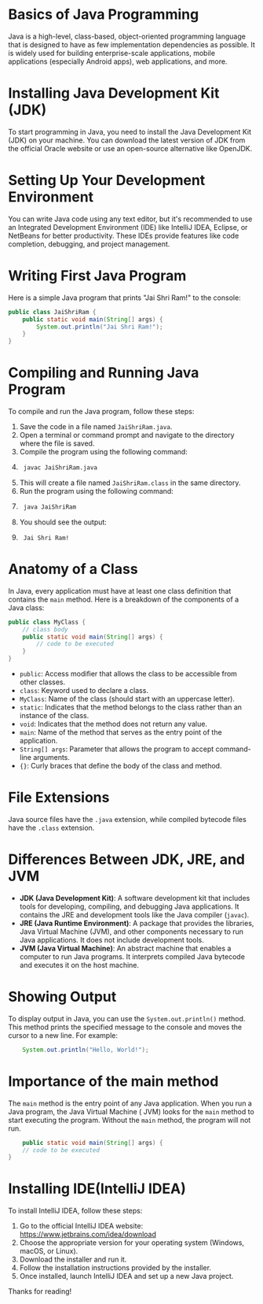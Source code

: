 # Basics of Java Programming

Java is a high-level, class-based, object-oriented programming language that is designed to have as few implementation
dependencies as possible. It is widely used for building enterprise-scale applications, mobile applications (especially
Android apps), web applications, and more.

# Installing Java Development Kit (JDK)

To start programming in Java, you need to install the Java Development Kit (JDK) on your machine. You can download the
latest version of JDK from the official Oracle website or use an open-source alternative like OpenJDK.

# Setting Up Your Development Environment
 
You can write Java code using any text editor, but it's recommended to use an Integrated Development Environment (IDE)
like IntelliJ IDEA, Eclipse, or NetBeans for better productivity. These IDEs provide features like code completion,
debugging, and project management.

# Writing First Java Program

Here is a simple Java program that prints "Jai Shri Ram!" to the console:

```java
public class JaiShriRam {
    public static void main(String[] args) {
        System.out.println("Jai Shri Ram!");
    }
}
```

# Compiling and Running Java Program

To compile and run the Java program, follow these steps:

1. Save the code in a file named `JaiShriRam.java`.
2. Open a terminal or command prompt and navigate to the directory where the file is saved.
3. Compile the program using the following command:
4. ```bash
    javac JaiShriRam.java
    ```
5. This will create a file named `JaiShriRam.class` in the same directory.
6. Run the program using the following command:
7. ```bash
    java JaiShriRam
    ```
8. You should see the output:
9. ```
    Jai Shri Ram!
    ```

# Anatomy of a Class

In Java, every application must have at least one class definition that contains the `main` method. Here is a breakdown
of the components of a Java class:

```java
public class MyClass {
    // class body
    public static void main(String[] args) {
        // code to be executed
    }
}
```

- `public`: Access modifier that allows the class to be accessible from other classes.
- `class`: Keyword used to declare a class.
- `MyClass`: Name of the class (should start with an uppercase letter).
- `static`: Indicates that the method belongs to the class rather than an instance of the class.
- `void`: Indicates that the method does not return any value.
- `main`: Name of the method that serves as the entry point of the application.
- `String[] args`: Parameter that allows the program to accept command-line arguments.
- `{}`: Curly braces that define the body of the class and method.

# File Extensions

Java source files have the `.java` extension, while compiled bytecode files have the `.class` extension.

# Differences Between JDK, JRE, and JVM

- **JDK (Java Development Kit)**: A software development kit that includes tools for developing, compiling, and
  debugging Java applications. It contains the JRE and development tools like the Java compiler (`javac`).
- **JRE (Java Runtime Environment)**: A package that provides the libraries, Java Virtual Machine (JVM), and other
  components
  necessary to run Java applications. It does not include development tools.
- **JVM (Java Virtual Machine)**: An abstract machine that enables a computer to run Java programs. It interprets
  compiled Java bytecode and
  executes it on the host machine.

# Showing Output

To display output in Java, you can use the `System.out.println()` method. This method prints the specified message to
the console and
moves the cursor to a new line. For example:

```java
    System.out.println("Hello, World!");
```

# Importance of the main method

The `main` method is the entry point of any Java application. When you run a Java program, the Java Virtual Machine (
JVM) looks for the `main` method to start executing
the program. Without the `main` method, the program will not run.

```java
    public static void main(String[] args) {
    // code to be executed
}
```

# Installing IDE(IntelliJ IDEA)

To install IntelliJ IDEA, follow these steps:

1. Go to the official IntelliJ IDEA website: https://www.jetbrains.com/idea/download
2. Choose the appropriate version for your operating system (Windows, macOS, or Linux).
3. Download the installer and run it.
4. Follow the installation instructions provided by the installer.
5. Once installed, launch IntelliJ IDEA and set up a new Java project.

Thanks for reading!

